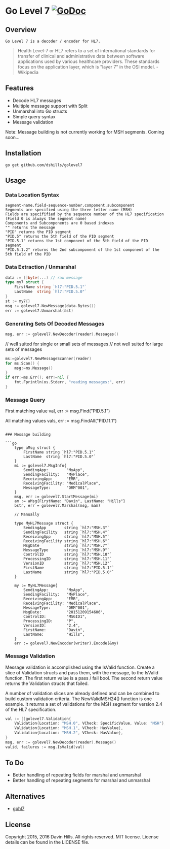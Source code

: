 # Go Level 7 [![GoDoc](https://img.shields.io/badge/godoc-reference-blue.svg?style=flat-square)](https://godoc.org/github.com/dshills/golevel7)

## Overview

	Go Level 7 is a decoder / encoder for HL7.
> 	Health Level-7 or HL7 refers to a set of international standards for transfer of clinical and administrative data between software applications used by various healthcare providers. These standards focus on the application layer, which is "layer 7" in the OSI model. -Wikipedia

## Features

* Decode HL7 messages
* Multiple message support with Split
* Unmarshal into Go structs
* Simple query syntax
* Message validation

Note: Message building is not currently working for MSH segments. Coming soon...

## Installation
	go get github.com/dshills/golevel7

## Usage

###	Data Location Syntax

	segment-name.field-sequence-number.component.subcomponent
	Segments are specified using the three letter name (MSH)
	Fields are specifified by the sequence number of the HL7 specification (Field 0 is always the segment name)
	Components and Subcomponents are 0 based indexes
	"" returns the message
	"PID" returns the PID segment
	"PID.5" returns the 5th field of the PID segment
	"PID.5.1" returns the 1st component of the 5th field of the PID segment
	"PID.5.1.2" returns the 2nd subcomponent of the 1st component of the 5th field of the PID

###	Data Extraction / Unmarshal

```go
data := []byte(...) // raw message
type my7 struct {
	FirstName string `hl7:"PID.5.1"`
	LastName  string `hl7:"PID.5.0"`
}
st := my7{}
msg := golevel7.NewMessage(data.Bytes())
err := golevel7.Unmarshal(&st)
```

### Generating Sets Of Decoded Messages
```go
msg, err := golevel7.NewDecoder(reader).Messages()
```
// well suited for single or small sets of messages
// not well suited for large sets of messages

```go
ms:=golevel7.NewMessageScanner(reader)
for ms.Scan() {
	msg:=ms.Message()
}
if err:=ms.Err(); err!=nil {
	fmt.Fprintln(os.Stderr, "reading messages:", err)
}
```

### Message Query
First matching value
val, err := msg.Find("PID.5.1")

All matching values
vals, err := msg.FindAll("PID.11.1")
```

### Message building

```go
	type aMsg struct {
		FirstName string `hl7:"PID.5.1"`
		LastName  string `hl7:"PID.5.0"`
	}
	mi := golevel7.MsgInfo{
		SendingApp:        "MyApp",
		SendingFacility:   "MyPlace",
		ReceivingApp:      "EMR",
		ReceivingFacility: "MedicalPlace",
		MessageType:       "ORM^001",
	}
	msg, err := golevel7.StartMessage(mi)
	am := aMsg{FirstName: "Davin", LastName: "Hills"}
	bstr, err = golevel7.Marshal(msg, &am)

	// Manually

	type MyHL7Message struct {
		SendingApp        string `hl7:"MSH.3"`
		SendingFacility   string `hl7:"MSH.4"`
		ReceivingApp      string `hl7:"MSH.5"`
		ReceivingFacility string `hl7:"MSH.6"`
		MsgDate           string `hl7:"MSH.7"`
		MessageType       string `hl7:"MSH.9"`
		ControlID         string `hl7:"MSH.10"`
		ProcessingID      string `hl7:"MSH.11"`
		VersionID         string `hl7:"MSH.12"`
		FirstName         string `hl7:"PID.5.1"`
		LastName          string `hl7:"PID.5.0"`
	}

	my := MyHL7Message{
		SendingApp:        "MyApp",
		SendingFacility:   "MyPlace",
		ReceivingApp:      "EMR",
		ReceivingFacility: "MedicalPlace",
		MessageType:       "ORM^001",
		MsgDate:           "20151209154606",
		ControlID:         "MSGID1",
		ProcessingID:      "P",
		VersionID:         "2.4",
		FirstName:         "Davin",
		LastName:          "Hills",
	}
	err := golevel7.NewEncoder(writer).Encode(&my)
```

### Message Validation

Message validation is accomplished using the IsValid function. Create a slice of Validation structs and pass them, with the message, to the IsValid function. The first return value is a pass / fail bool. The second return value returns the Validation structs that failed.

A number of validation slices are already defined and can be combined to build custom validation criteria. The NewValidMSH24() function is one example. It returns a set of validations for the MSH segment for version 2.4 of the HL7 specification.

```go
val := []golevel7.Validation{
	Validation{Location: "MSH.0", VCheck: SpecificValue, Value: "MSH"},
	Validation{Location: "MSH.1", VCheck: HasValue},
	Validation{Location: "MSH.2", VCheck: HasValue},
}
msg, err := golevel7.NewDecoder(reader).Message()
valid, failures := msg.IsValid(val)
```

## To Do

* Better handling of repeating fields for marshal and unmarshal
* Better handling of repeating segments for marshal and unmarshal

## Alternatives

* [gohl7](https://github.com/yehezkel/gohl7)

## License
Copyright 2015, 2016 Davin Hills. All rights reserved.
MIT license. License details can be found in the LICENSE file.


